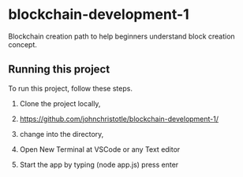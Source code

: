# blockchain-development-1
Blockchain creation path to help beginners understand block creation concept. 

## Running this project
To run this project, follow these steps.

1. Clone the project locally, 
2. https://github.com/johnchristotle/blockchain-development-1/
3. change into the directory, 

4. Open New Terminal at VSCode or any Text editor

5. Start the app by typing (node app.js) press enter
